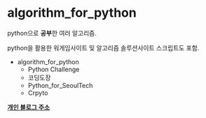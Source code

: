 # algorithm_for_python
python으로 **공부**한 여러 알고리즘. 

python을 활용한 워게임사이트 및 알고리즘 솔루션사이트 스크립트도 포함.

* algorithm_for_python
  * Python Challenge
  * 코딩도장
  * Python_for_SeoulTech
  * Crpyto
  
  
[**개인 블로그 주소**](https://it-neicebee.tistory.com/)
